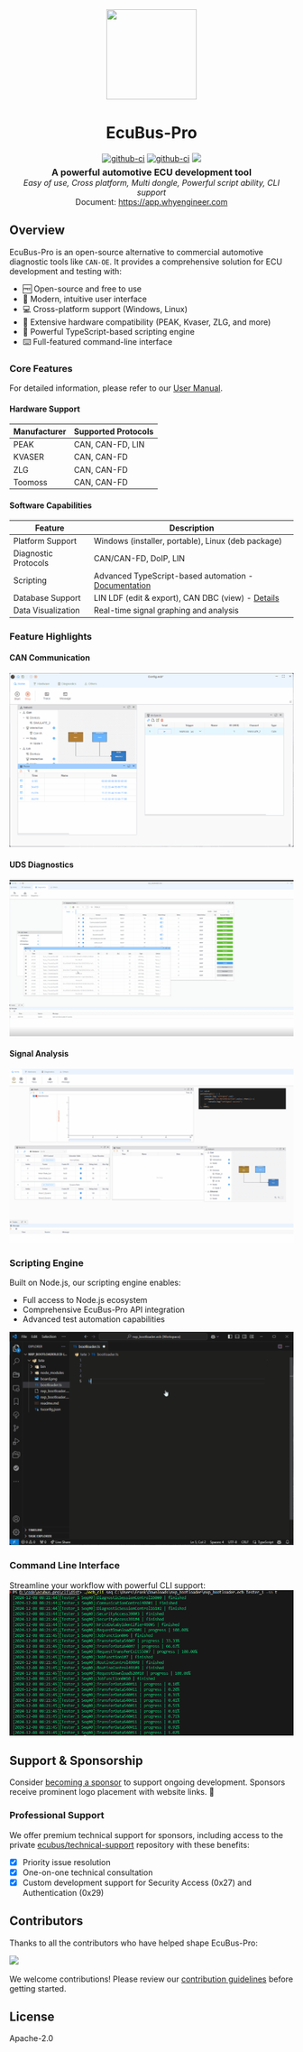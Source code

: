 <div align="center">
  <a href="https://app.whyengineer.com">
    <img width="160" height="160" src="https://ecubus.oss-cn-chengdu.aliyuncs.com/img/logo256.png">
  </a>

  <h1>EcuBus-Pro</h1>

   <div style="margin:5px; display: flex; justify-content: center; align-items: center;gap:4px">
    <a href="https://github.com/ecubus/EcuBus-Pro/releases">
      <img src="https://github.com/ecubus/EcuBus-Pro/actions/workflows/build.yml/badge.svg" alt="github-ci" />
    </a>
    <a href="https://github.com/ecubus/EcuBus-Pro/releases">
      <img src="https://github.com/ecubus/EcuBus-Pro/actions/workflows/build-linux.yml/badge.svg" alt="github-ci" />
    </a>
    <a href="https://github.com/ecubus/EcuBus-Pro">
       <img src="https://img.shields.io/github/stars/ecubus/EcuBus-Pro"/>
    </a>
  </div>
  <b style="font-size:16px">A powerful automotive ECU development tool</b><br/>
  <i>Easy of use, Cross platform, Multi dongle, Powerful script ability, CLI support</i><br/>
  Document: <a href="https://app.whyengineer.com">https://app.whyengineer.com</a>
</div>

## Overview

EcuBus-Pro is an open-source alternative to commercial automotive diagnostic tools like `CAN-OE`. It provides a comprehensive solution for ECU development and testing with:

* 🆓 Open-source and free to use
* 🚀 Modern, intuitive user interface
* 💻 Cross-platform support (Windows, Linux)
* 🔌 Extensive hardware compatibility (PEAK, Kvaser, ZLG, and more)
* 📝 Powerful TypeScript-based scripting engine
* ⌨️ Full-featured command-line interface

### Core Features

For detailed information, please refer to our [User Manual](./docs/um/concept.md).

#### Hardware Support

| Manufacturer | Supported Protocols |
|--------|-------------------|
| PEAK | CAN, CAN-FD, LIN |
| KVASER | CAN, CAN-FD |
| ZLG | CAN, CAN-FD |
| Toomoss | CAN, CAN-FD |

#### Software Capabilities

| Feature | Description |
|---------|-------------|
| Platform Support | Windows (installer, portable), Linux (deb package) |
| Diagnostic Protocols | CAN/CAN-FD, DoIP, LIN |
| Scripting | Advanced TypeScript-based automation - [Documentation](./docs/um/script.md) |
| Database Support | LIN LDF (edit & export), CAN DBC (view) - [Details](./docs/um/database.md) |
| Data Visualization | Real-time signal graphing and analysis |

### Feature Highlights

#### CAN Communication
![base1](./docs/about/base1.gif)

#### UDS Diagnostics
![base1](./docs/about/uds.gif)

#### Signal Analysis
![base1](./docs/about/graph.gif)

### Scripting Engine
Built on Node.js, our scripting engine enables:
- Full access to Node.js ecosystem
- Comprehensive EcuBus-Pro API integration
- Advanced test automation capabilities

![base1](./docs/um/script1.gif)

### Command Line Interface
Streamline your workflow with powerful CLI support:
![base1](./docs/about/seq.png)

## Support & Sponsorship

Consider [becoming a sponsor](./docs/about/sponsor) to support ongoing development. Sponsors receive prominent logo placement with website links. 🙏

### Professional Support

We offer premium technical support for sponsors, including access to the private [ecubus/technical-support](https://github.com/ecubus/technical-support) repository with these benefits:

- [X] Priority issue resolution
- [X] One-on-one technical consultation
- [X] Custom development support for Security Access (0x27) and Authentication (0x29)

## Contributors

Thanks to all the contributors who have helped shape EcuBus-Pro:

<a href="https://github.com/ecubus/EcuBus-Pro/graphs/contributors"><img src="https://opencollective.com/ecubus/contributors.svg?width=890&amp;button=false"></a>

We welcome contributions! Please review our [contribution guidelines](./.github/contributing.md) before getting started.

## License
Apache-2.0



